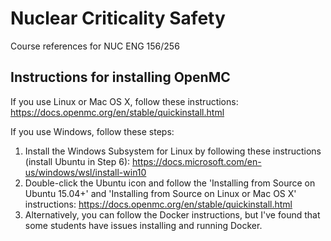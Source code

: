 # Nuclear Criticality Safety

Course references for NUC ENG 156/256
  
## Instructions for installing OpenMC  
  
If you use Linux or Mac OS X, follow these instructions: https://docs.openmc.org/en/stable/quickinstall.html  

If you use Windows, follow these steps:
1. Install the Windows Subsystem for Linux by following these instructions (install Ubuntu in Step 6): https://docs.microsoft.com/en-us/windows/wsl/install-win10
2. Double-click the Ubuntu icon and follow the 'Installing from Source on Ubuntu 15.04+' and 'Installing from Source on Linux or Mac OS X' instructions: https://docs.openmc.org/en/stable/quickinstall.html  
3. Alternatively, you can follow the Docker instructions, but I've found that some students have issues installing and running Docker.
